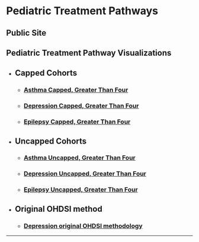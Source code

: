 # Pediatric Treatment Pathways

## Public Site
## Pediatric Treatment Pathway Visualizations
* ## Capped Cohorts
  * ### [Asthma Capped, Greater Than Four](http://mgkahn.github.io/Pediatric_Treatment_Pathways/asthma_capped_final.html)
  * ### [Depression Capped, Greater Than Four](http://mgkahn.github.io/Pediatric_Treatment_Pathways/depression_capped_final.html)
  * ### [Epilepsy Capped, Greater Than Four](http://mgkahn.github.io/Pediatric_Treatment_Pathways/epilepsy_capped_final.html)
* ## Uncapped Cohorts
  * ### [Asthma Uncapped, Greater Than Four](http://mgkahn.github.io/Pediatric_Treatment_Pathways/asthma_uncapped_final.html)
  * ### [Depression Uncapped, Greater Than Four](http://mgkahn.github.io/Pediatric_Treatment_Pathways/depression_uncapped_final.html)
  * ### [Epilepsy Uncapped, Greater Than Four](http://mgkahn.github.io/Pediatric_Treatment_Pathways/epilepsy_uncapped_final.html)
* ## Original OHDSI method
  * ### [Depression original OHDSI methodology](http://mgkahn.github.io/Pediatric_Treatment_Pathways/depression_original_OHDSI.html)

<hr/>
